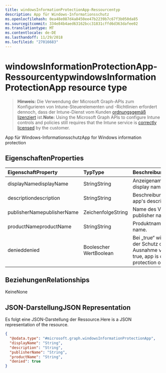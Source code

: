 ```yaml
---
title: windowsInformationProtectionApp-Ressourcentyp
description: App für Windows-Informationsschutz
ms.openlocfilehash: 0ea48e087d4a8450ee47b2239b7c67f3b050da85
ms.sourcegitcommit: 334e84b4aed63162bcc31831cffd6d363dafee02
ms.translationtype: MT
ms.contentlocale: de-DE
ms.lasthandoff: 11/29/2018
ms.locfileid: "27016683"
---
```

# <a name="windowsinformationprotectionapp-resource-type"></a><span data-ttu-id="62f59-103">windowsInformationProtectionApp-Ressourcentyp</span><span class="sxs-lookup"><span data-stu-id="62f59-103">windowsInformationProtectionApp resource type</span></span>

> <span data-ttu-id="62f59-104">**Hinweis:** Die Verwendung der Microsoft Graph-APIs zum Konfigurieren von Intune-Steuerelementen und -Richtlinien erfordert dennoch, dass der Intune-Dienst vom Kunden [ordnungsgemäß lizenziert](https://go.microsoft.com/fwlink/?linkid=839381) ist.</span><span class="sxs-lookup"><span data-stu-id="62f59-104">**Note:** Using the Microsoft Graph APIs to configure Intune controls and policies still requires that the Intune service is [correctly licensed](https://go.microsoft.com/fwlink/?linkid=839381) by the customer.</span></span>

<span data-ttu-id="62f59-105">App für Windows-Informationsschutz</span><span class="sxs-lookup"><span data-stu-id="62f59-105">App for Windows information protection</span></span>
## <a name="properties"></a><span data-ttu-id="62f59-106">Eigenschaften</span><span class="sxs-lookup"><span data-stu-id="62f59-106">Properties</span></span>
|<span data-ttu-id="62f59-107">Eigenschaft</span><span class="sxs-lookup"><span data-stu-id="62f59-107">Property</span></span>|<span data-ttu-id="62f59-108">Typ</span><span class="sxs-lookup"><span data-stu-id="62f59-108">Type</span></span>|<span data-ttu-id="62f59-109">Beschreibung</span><span class="sxs-lookup"><span data-stu-id="62f59-109">Description</span></span>|
|:---|:---|:---|
|<span data-ttu-id="62f59-110">displayName</span><span class="sxs-lookup"><span data-stu-id="62f59-110">displayName</span></span>|<span data-ttu-id="62f59-111">String</span><span class="sxs-lookup"><span data-stu-id="62f59-111">String</span></span>|<span data-ttu-id="62f59-112">Anzeigename der App</span><span class="sxs-lookup"><span data-stu-id="62f59-112">App display name.</span></span>|
|<span data-ttu-id="62f59-113">description</span><span class="sxs-lookup"><span data-stu-id="62f59-113">description</span></span>|<span data-ttu-id="62f59-114">String</span><span class="sxs-lookup"><span data-stu-id="62f59-114">String</span></span>|<span data-ttu-id="62f59-115">Beschreibung der App</span><span class="sxs-lookup"><span data-stu-id="62f59-115">The app's description.</span></span>|
|<span data-ttu-id="62f59-116">publisherName</span><span class="sxs-lookup"><span data-stu-id="62f59-116">publisherName</span></span>|<span data-ttu-id="62f59-117">Zeichenfolge</span><span class="sxs-lookup"><span data-stu-id="62f59-117">String</span></span>|<span data-ttu-id="62f59-118">Name des Verlegers</span><span class="sxs-lookup"><span data-stu-id="62f59-118">The publisher name</span></span>|
|<span data-ttu-id="62f59-119">productName</span><span class="sxs-lookup"><span data-stu-id="62f59-119">productName</span></span>|<span data-ttu-id="62f59-120">String</span><span class="sxs-lookup"><span data-stu-id="62f59-120">String</span></span>|<span data-ttu-id="62f59-121">Produktname</span><span class="sxs-lookup"><span data-stu-id="62f59-121">The product name.</span></span>|
|<span data-ttu-id="62f59-122">denied</span><span class="sxs-lookup"><span data-stu-id="62f59-122">denied</span></span>|<span data-ttu-id="62f59-123">Boolescher Wert</span><span class="sxs-lookup"><span data-stu-id="62f59-123">Boolean</span></span>|<span data-ttu-id="62f59-124">Bei „true“ wird der App der Schutz oder eine Ausnahme verweigert.</span><span class="sxs-lookup"><span data-stu-id="62f59-124">If true, app is denied protection or exemption.</span></span>|

## <a name="relationships"></a><span data-ttu-id="62f59-125">Beziehungen</span><span class="sxs-lookup"><span data-stu-id="62f59-125">Relationships</span></span>
<span data-ttu-id="62f59-126">Keine</span><span class="sxs-lookup"><span data-stu-id="62f59-126">None</span></span>
## <a name="json-representation"></a><span data-ttu-id="62f59-127">JSON-Darstellung</span><span class="sxs-lookup"><span data-stu-id="62f59-127">JSON Representation</span></span>
<span data-ttu-id="62f59-128">Es folgt eine JSON-Darstellung der Ressource.</span><span class="sxs-lookup"><span data-stu-id="62f59-128">Here is a JSON representation of the resource.</span></span>
<!-- {
  "blockType": "resource",
  "@odata.type": "microsoft.graph.windowsInformationProtectionApp"
}
-->
``` json
{
  "@odata.type": "#microsoft.graph.windowsInformationProtectionApp",
  "displayName": "String",
  "description": "String",
  "publisherName": "String",
  "productName": "String",
  "denied": true
}
```



